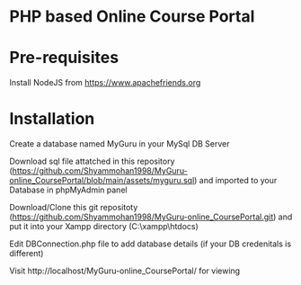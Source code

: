 # PHP based Online Course Portal
# Pre-requisites
Install NodeJS from https://www.apachefriends.org
# Installation
Create a database named MyGuru in your MySql DB Server

Download sql file attatched in this repository (https://github.com/Shyammohan1998/MyGuru-online_CoursePortal/blob/main/assets/myguru.sql) and imported to your Database in phpMyAdmin panel

Download/Clone this git repositoty (https://github.com/Shyammohan1998/MyGuru-online_CoursePortal.git) and put it into your Xampp directory (C:\xampp\htdocs)

Edit DBConnection.php file to add database details (if your DB credenitals is different)

Visit http://localhost/MyGuru-online_CoursePortal/ for viewing
